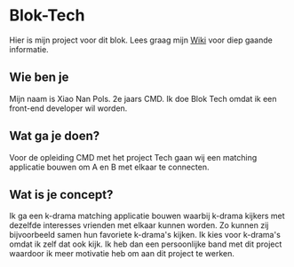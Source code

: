 # Blok-Tech
Hier is mijn project voor dit blok. Lees graag mijn [Wiki](https://github.com/xiaonanpols21/blok-tech/wiki) voor diep gaande informatie.

## Wie ben je
Mijn naam is Xiao Nan Pols. 2e jaars CMD. Ik doe Blok Tech omdat ik een front-end developer wil worden.

## Wat ga je doen?
Voor de opleiding CMD met het project Tech gaan wij een matching applicatie bouwen om A en B met elkaar te connecten. 

## Wat is je concept?
Ik ga een k-drama matching applicatie bouwen waarbij k-drama kijkers met dezelfde interesses vrienden met elkaar kunnen worden. Zo kunnen zij bijvoorbeeld samen hun favoriete k-drama's kijken. 
Ik kies voor k-drama's omdat ik zelf dat ook kijk. Ik heb dan een persoonlijke band met dit project waardoor ik meer motivatie heb om aan dit project te werken. 